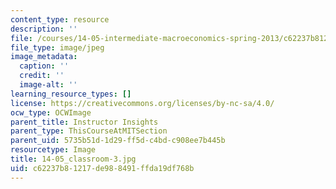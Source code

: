 ```yaml
---
content_type: resource
description: ''
file: /courses/14-05-intermediate-macroeconomics-spring-2013/c62237b81217de988491ffda19df768b_14-05_classroom-3.jpg
file_type: image/jpeg
image_metadata:
  caption: ''
  credit: ''
  image-alt: ''
learning_resource_types: []
license: https://creativecommons.org/licenses/by-nc-sa/4.0/
ocw_type: OCWImage
parent_title: Instructor Insights
parent_type: ThisCourseAtMITSection
parent_uid: 5735b51d-1d29-ff5d-c4bd-c908ee7b445b
resourcetype: Image
title: 14-05_classroom-3.jpg
uid: c62237b8-1217-de98-8491-ffda19df768b
---
```

